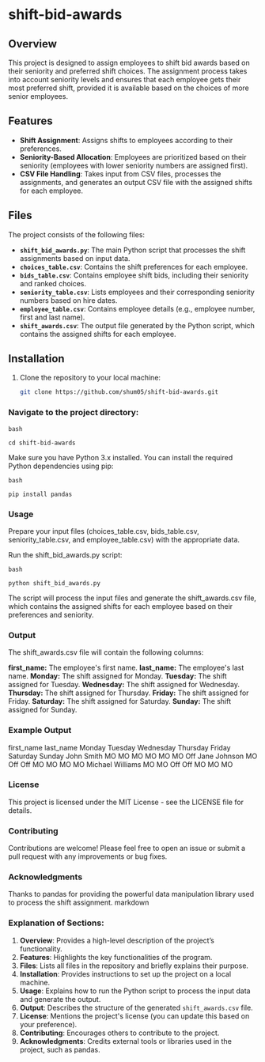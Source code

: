 # shift-bid-awards

## Overview
This project is designed to assign employees to shift bid awards based on their seniority and preferred shift choices. The assignment process takes into account seniority levels and ensures that each employee gets their most preferred shift, provided it is available based on the choices of more senior employees.

## Features
- **Shift Assignment**: Assigns shifts to employees according to their preferences.
- **Seniority-Based Allocation**: Employees are prioritized based on their seniority (employees with lower seniority numbers are assigned first).
- **CSV File Handling**: Takes input from CSV files, processes the assignments, and generates an output CSV file with the assigned shifts for each employee.

## Files
The project consists of the following files:
- **`shift_bid_awards.py`**: The main Python script that processes the shift assignments based on input data.
- **`choices_table.csv`**: Contains the shift preferences for each employee.
- **`bids_table.csv`**: Contains employee shift bids, including their seniority and ranked choices.
- **`seniority_table.csv`**: Lists employees and their corresponding seniority numbers based on hire dates.
- **`employee_table.csv`**: Contains employee details (e.g., employee number, first and last name).
- **`shift_awards.csv`**: The output file generated by the Python script, which contains the assigned shifts for each employee.

## Installation
1. Clone the repository to your local machine:
   ```bash
   git clone https://github.com/shum05/shift-bid-awards.git

### Navigate to the project directory:
```
bash

cd shift-bid-awards
```
Make sure you have Python 3.x installed. You can install the required Python dependencies using pip:
```
bash

pip install pandas
```
### Usage
Prepare your input files (choices_table.csv, bids_table.csv, seniority_table.csv, and employee_table.csv) with the appropriate data.

Run the shift_bid_awards.py script:
```
bash

python shift_bid_awards.py
```
The script will process the input files and generate the shift_awards.csv file, which contains the assigned shifts for each employee based on their preferences and seniority.

### Output
The shift_awards.csv file will contain the following columns:

**first_name:** The employee's first name.
**last_name:** The employee's last name.
**Monday:** The shift assigned for Monday.
**Tuesday:** The shift assigned for Tuesday.
**Wednesday:** The shift assigned for Wednesday.
**Thursday:** The shift assigned for Thursday.
**Friday:** The shift assigned for Friday.
**Saturday:** The shift assigned for Saturday.
**Sunday:** The shift assigned for Sunday.

### Example Output
first_name	last_name	Monday	Tuesday	Wednesday	Thursday	Friday	Saturday	Sunday
John	Smith	MO	MO	MO	MO	MO	MO	Off
Jane	Johnson	MO	Off	Off	MO	MO	MO	MO
Michael	Williams	MO	MO	Off	Off	MO	MO	MO

### License
This project is licensed under the MIT License - see the LICENSE file for details.

### Contributing
Contributions are welcome! Please feel free to open an issue or submit a pull request with any improvements or bug fixes.

### Acknowledgments
Thanks to pandas for providing the powerful data manipulation library used to process the shift assignment.
markdown

### Explanation of Sections:
1. **Overview**: Provides a high-level description of the project’s functionality.
2. **Features**: Highlights the key functionalities of the program.
3. **Files**: Lists all files in the repository and briefly explains their purpose.
4. **Installation**: Provides instructions to set up the project on a local machine.
5. **Usage**: Explains how to run the Python script to process the input data and generate the output.
6. **Output**: Describes the structure of the generated `shift_awards.csv` file.
7. **License**: Mentions the project's license (you can update this based on your preference).
8. **Contributing**: Encourages others to contribute to the project.
9. **Acknowledgments**: Credits external tools or libraries used in the project, such as pandas.
